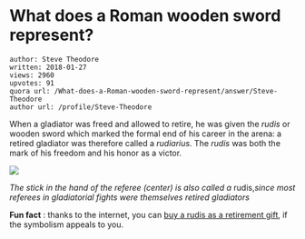 # What does a Roman wooden sword represent?

	author: Steve Theodore
	written: 2018-01-27
	views: 2960
	upvotes: 91
	quora url: /What-does-a-Roman-wooden-sword-represent/answer/Steve-Theodore
	author url: /profile/Steve-Theodore


When a gladiator was freed and allowed to retire, he was given the _rudis_  or wooden sword which marked the formal end of his career in the arena: a retired gladiator was therefore called a _rudiarius._ The _rudis_ was both the mark of his freedom and his honor as a victor.

![](https://qph.fs.quoracdn.net/main-qimg-a6378a53171fc70f400fdcc90e15a3a0-c)

_The stick in the hand of the referee (center) is also called a_ rudis,_since most referees in gladiatorial fights were themselves retired gladiators_ 

__Fun fact__ : thanks to the internet, you can [buy a rudis as a retirement gift](https://www.reliks.com/functional-swords/history/the-rudis-sword-of-freedom/), if the symbolism appeals to you.

